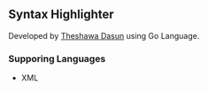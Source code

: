 ## Syntax Highlighter

Developed by [Theshawa Dasun](https://theshawa-dev.web.app) using Go Language.

### Supporing Languages

- XML

